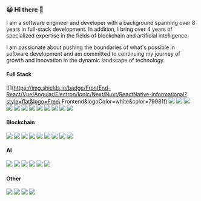 ### 😀 Hi there 👋

<!--
**tomilette/tomilette** is a ✨ _special_ ✨ repository because its `README.md` (this file) appears on your GitHub profile.

Here are some ideas to get you started:

- 🔭 I’m currently working on ...
- 🌱 I’m currently learning ...
- 👯 I’m looking to collaborate on ...
- 🤔 I’m looking for help with ...
- 💬 Ask me about ...
- 📫 How to reach me: ...
- 😄 Pronouns: ...
- ⚡ Fun fact: ...
-->
I am a software engineer and developer with a background spanning over 8 years in full-stack development.
In addition, I bring over 4 years of specialized expertise in the fields of blockchain and artificial intelligence.

I am passionate about pushing the boundaries of what's possible in software development and am committed to 
continuing my journey of growth and innovation in the dynamic landscape of technology.

#### Full Stack
![](https://img.shields.io/badge/FrontEnd-React/Vue/Angular/Electron/Ionic/Next/Nuxt/ReactNative-informational?style=flat&logo=Free\ Frontend&logoColor=white&color=79981f)
![](https://img.shields.io/badge/Framework-React-informational?style=flat&logo=react&logoColor=white&color=79981f)
![](https://img.shields.io/badge/Framework-Vue-informational?style=flat&logo=vue.js&logoColor=white&color=79981f)
![](https://img.shields.io/badge/Framework-Angular-informational?style=flat&logo=angular&logoColor=white&color=79981f)
![](https://img.shields.io/badge/Framework-Electron-informational?style=flat&logo=electron&logoColor=white&color=79981f)
![](https://img.shields.io/badge/Framework-Ionic-informational?style=flat&logo=ionic&logoColor=white&color=79981f)
![](https://img.shields.io/badge/Framework-Next-informational?style=flat&logo=next.js&logoColor=white&color=79981f)
![](https://img.shields.io/badge/Framework-Nuxt-informational?style=flat&logo=nuxt.js&logoColor=white&color=79981f)
![](https://img.shields.io/badge/Framework-React_Native-informational?style=flat&logo=react&logoColor=white&color=79981f)
![](https://img.shields.io/badge/Framework-Express-informational?style=flat&logo=express&logoColor=white&color=79981f)
![](https://img.shields.io/badge/Framework-Django-informational?style=flat&logo=django&logoColor=white&color=79981f)
![](https://img.shields.io/badge/Framework-Flask-informational?style=flat&logo=flask&logoColor=white&color=79981f)
![](https://img.shields.io/badge/Framework-Nest-informational?style=flat&logo=nestjs.org&logoColor=white&color=79981f)


#### Blockchain
![](https://img.shields.io/badge/Network-Ethereum-informational?style=flat&logo=ethereum&logoColor=white&color=79981f)
![](https://img.shields.io/badge/Network-Solana-informational?style=flat&logo=solana&logoColor=white&color=79981f)
![](https://img.shields.io/badge/Network-Polygon-informational?style=flat&logo=polygon&logoColor=white&color=79981f)
![](https://img.shields.io/badge/Network-Bitcoin-informational?style=flat&logo=bitcoin&logoColor=white&color=79981f)
![](https://img.shields.io/badge/Library-Web3-informational?style=flat&logo=web3&logoColor=white&color=79981f)
![](https://img.shields.io/badge/Library-Ether-informational?style=flat&logo=ether&logoColor=white&color=79981f)
![](https://img.shields.io/badge/Token-ERC20-informational?style=flat&logo=erc20&logoColor=white&color=79981f)
![](https://img.shields.io/badge/Token-ERC721-informational?style=flat&logo=erc721&logoColor=white&color=79981f)
![](https://img.shields.io/badge/Token-ERC1155-informational?style=flat&logo=erc1155&logoColor=white&color=79981f)


#### AI
![](https://img.shields.io/badge/TensorFlow-8A2BE2)
![](https://img.shields.io/badge/PyTorch-8A2BE2)
![](https://img.shields.io/badge/CNN-8A2BE2)
![](https://img.shields.io/badge/RNN-8A2BE2)
![](https://img.shields.io/badge/Transformers-8A2BE2)
![](https://img.shields.io/badge/OpenCV-8A2BE2)

#### Other
![](https://img.shields.io/badge/CI/CD-2a32ae)
![](https://img.shields.io/badge/Docker-2a32ae)
![](https://img.shields.io/badge/Git-2a32ae)
![](https://img.shields.io/badge/AWS-2a32ae)
